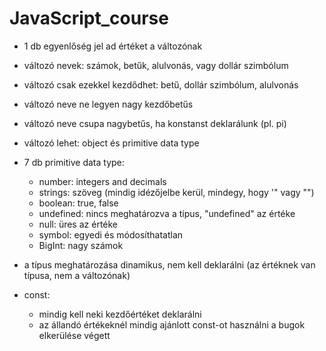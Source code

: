 # JavaScript_course

- 1 db egyenlőség jel ad értéket a változónak
- változó nevek: számok, betűk, alulvonás, vagy dollár szimbólum
- változó csak ezekkel kezdődhet: betű, dollár szimbólum, alulvonás
- változó neve ne legyen nagy kezdőbetűs
- változó neve csupa nagybetűs, ha konstanst deklarálunk (pl. pi)
- változó lehet: object és primitive data type

- 7 db primitive data type: 
    - number: integers and decimals
    - strings: szöveg (mindig idézőjelbe kerül, mindegy, hogy '" vagy "")
    - boolean: true, false
    - undefined: nincs meghatározva a típus, "undefined" az értéke
    - null: üres az értéke
    - symbol: egyedi és módosíthatatlan
    - BigInt: nagy számok
- a típus meghatározása dinamikus, nem kell deklarálni (az értéknek van típusa, nem a változónak)

- const: 
    - mindig kell neki kezdőértéket deklarálni
    - az állandó értékeknél mindig ajánlott const-ot használni a bugok elkerülése végett